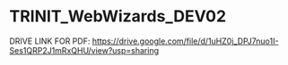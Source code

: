 # TRINIT_WebWizards_DEV02

DRIVE LINK FOR PDF:
https://drive.google.com/file/d/1uHZ0j_DPJ7nuo1I-Ses1QRP2J1mRxQHU/view?usp=sharing
